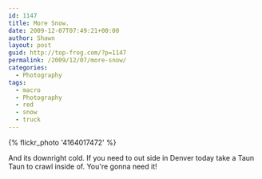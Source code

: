 ```yaml
---
id: 1147
title: More Snow.
date: 2009-12-07T07:49:21+00:00
author: Shawn
layout: post
guid: http://top-frog.com/?p=1147
permalink: /2009/12/07/more-snow/
categories:
  - Photography
tags:
  - macro
  - Photography
  - red
  - snow
  - truck
---
```

{% flickr_photo '4164017472' %}

And its downright cold. If you need to out side in Denver today take a Taun Taun to crawl inside of. You're gonna need it!